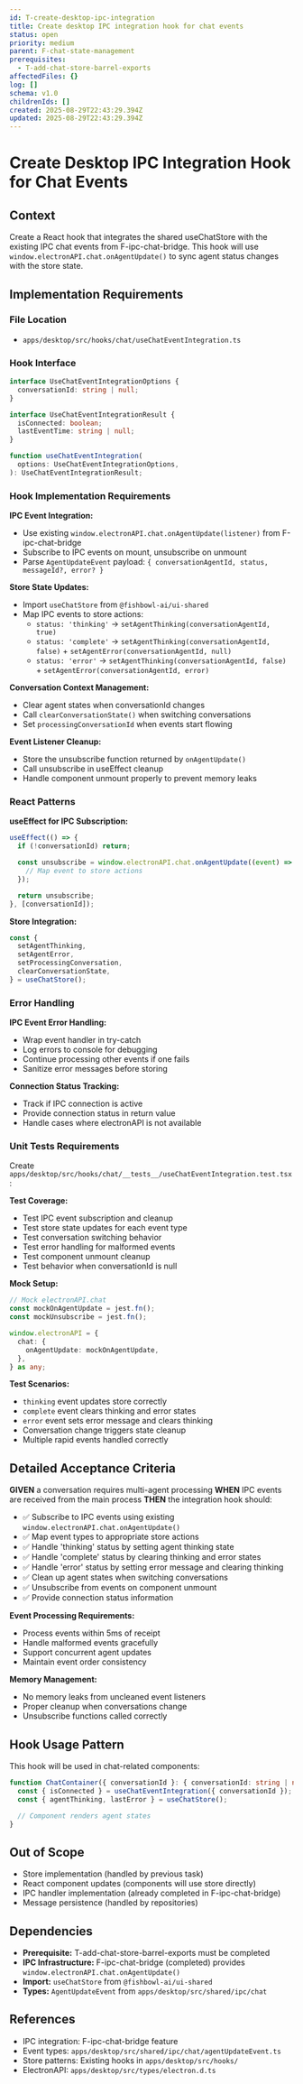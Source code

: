 ```yaml
---
id: T-create-desktop-ipc-integration
title: Create desktop IPC integration hook for chat events
status: open
priority: medium
parent: F-chat-state-management
prerequisites:
  - T-add-chat-store-barrel-exports
affectedFiles: {}
log: []
schema: v1.0
childrenIds: []
created: 2025-08-29T22:43:29.394Z
updated: 2025-08-29T22:43:29.394Z
---
```


# Create Desktop IPC Integration Hook for Chat Events

## Context

Create a React hook that integrates the shared useChatStore with the existing IPC chat events from F-ipc-chat-bridge. This hook will use `window.electronAPI.chat.onAgentUpdate()` to sync agent status changes with the store state.

## Implementation Requirements

### File Location

- `apps/desktop/src/hooks/chat/useChatEventIntegration.ts`

### Hook Interface

```typescript
interface UseChatEventIntegrationOptions {
  conversationId: string | null;
}

interface UseChatEventIntegrationResult {
  isConnected: boolean;
  lastEventTime: string | null;
}

function useChatEventIntegration(
  options: UseChatEventIntegrationOptions,
): UseChatEventIntegrationResult;
```

### Hook Implementation Requirements

**IPC Event Integration:**

- Use existing `window.electronAPI.chat.onAgentUpdate(listener)` from F-ipc-chat-bridge
- Subscribe to IPC events on mount, unsubscribe on unmount
- Parse `AgentUpdateEvent` payload: `{ conversationAgentId, status, messageId?, error? }`

**Store State Updates:**

- Import `useChatStore` from `@fishbowl-ai/ui-shared`
- Map IPC events to store actions:
  - `status: 'thinking'` → `setAgentThinking(conversationAgentId, true)`
  - `status: 'complete'` → `setAgentThinking(conversationAgentId, false)` + `setAgentError(conversationAgentId, null)`
  - `status: 'error'` → `setAgentThinking(conversationAgentId, false)` + `setAgentError(conversationAgentId, error)`

**Conversation Context Management:**

- Clear agent states when conversationId changes
- Call `clearConversationState()` when switching conversations
- Set `processingConversationId` when events start flowing

**Event Listener Cleanup:**

- Store the unsubscribe function returned by `onAgentUpdate()`
- Call unsubscribe in useEffect cleanup
- Handle component unmount properly to prevent memory leaks

### React Patterns

**useEffect for IPC Subscription:**

```typescript
useEffect(() => {
  if (!conversationId) return;

  const unsubscribe = window.electronAPI.chat.onAgentUpdate((event) => {
    // Map event to store actions
  });

  return unsubscribe;
}, [conversationId]);
```

**Store Integration:**

```typescript
const {
  setAgentThinking,
  setAgentError,
  setProcessingConversation,
  clearConversationState,
} = useChatStore();
```

### Error Handling

**IPC Event Error Handling:**

- Wrap event handler in try-catch
- Log errors to console for debugging
- Continue processing other events if one fails
- Sanitize error messages before storing

**Connection Status Tracking:**

- Track if IPC connection is active
- Provide connection status in return value
- Handle cases where electronAPI is not available

### Unit Tests Requirements

Create `apps/desktop/src/hooks/chat/__tests__/useChatEventIntegration.test.tsx`:

**Test Coverage:**

- Test IPC event subscription and cleanup
- Test store state updates for each event type
- Test conversation switching behavior
- Test error handling for malformed events
- Test component unmount cleanup
- Test behavior when conversationId is null

**Mock Setup:**

```typescript
// Mock electronAPI.chat
const mockOnAgentUpdate = jest.fn();
const mockUnsubscribe = jest.fn();

window.electronAPI = {
  chat: {
    onAgentUpdate: mockOnAgentUpdate,
  },
} as any;
```

**Test Scenarios:**

- `thinking` event updates store correctly
- `complete` event clears thinking and error states
- `error` event sets error message and clears thinking
- Conversation change triggers state cleanup
- Multiple rapid events handled correctly

## Detailed Acceptance Criteria

**GIVEN** a conversation requires multi-agent processing
**WHEN** IPC events are received from the main process
**THEN** the integration hook should:

- ✅ Subscribe to IPC events using existing `window.electronAPI.chat.onAgentUpdate()`
- ✅ Map event types to appropriate store actions
- ✅ Handle 'thinking' status by setting agent thinking state
- ✅ Handle 'complete' status by clearing thinking and error states
- ✅ Handle 'error' status by setting error message and clearing thinking
- ✅ Clean up agent states when switching conversations
- ✅ Unsubscribe from events on component unmount
- ✅ Provide connection status information

**Event Processing Requirements:**

- Process events within 5ms of receipt
- Handle malformed events gracefully
- Support concurrent agent updates
- Maintain event order consistency

**Memory Management:**

- No memory leaks from uncleaned event listeners
- Proper cleanup when conversations change
- Unsubscribe functions called correctly

## Hook Usage Pattern

This hook will be used in chat-related components:

```typescript
function ChatContainer({ conversationId }: { conversationId: string | null }) {
  const { isConnected } = useChatEventIntegration({ conversationId });
  const { agentThinking, lastError } = useChatStore();

  // Component renders agent states
}
```

## Out of Scope

- Store implementation (handled by previous task)
- React component updates (components will use store directly)
- IPC handler implementation (already completed in F-ipc-chat-bridge)
- Message persistence (handled by repositories)

## Dependencies

- **Prerequisite:** T-add-chat-store-barrel-exports must be completed
- **IPC Infrastructure:** F-ipc-chat-bridge (completed) provides `window.electronAPI.chat.onAgentUpdate()`
- **Import:** `useChatStore` from `@fishbowl-ai/ui-shared`
- **Types:** `AgentUpdateEvent` from `apps/desktop/src/shared/ipc/chat`

## References

- IPC integration: F-ipc-chat-bridge feature
- Event types: `apps/desktop/src/shared/ipc/chat/agentUpdateEvent.ts`
- Store patterns: Existing hooks in `apps/desktop/src/hooks/`
- ElectronAPI: `apps/desktop/src/types/electron.d.ts`
